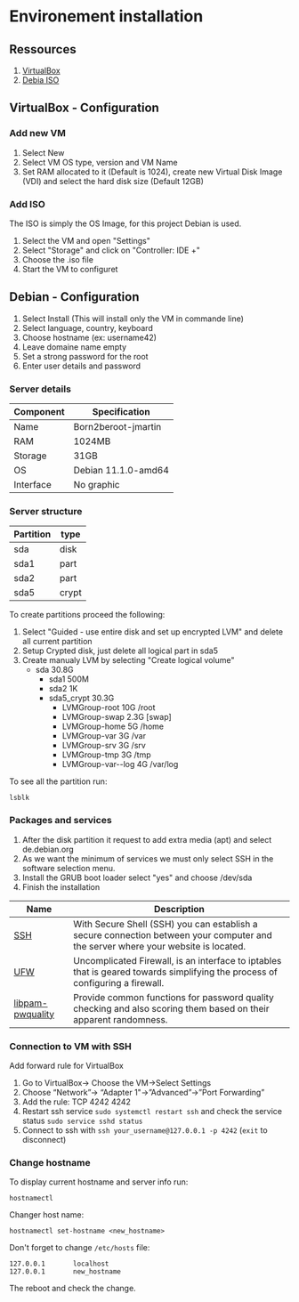 # Environement installation

## Ressources
1. [VirtualBox](https://www.virtualbox.org/)
2. [Debia ISO](https://cdimage.debian.org/debian-cd/current/amd64/iso-cd/)

## VirtualBox - Configuration

### Add new VM

1. Select New
2. Select VM OS type, version and VM Name
3. Set RAM allocated to it (Default is 1024), create new Virtual Disk Image (VDI) and select the hard disk size (Default 12GB)

### Add ISO

The ISO is simply the OS Image, for this project Debian is used.
1. Select the VM and open "Settings"
2. Select "Storage" and click on "Controller: IDE +"
3. Choose the .iso file
4. Start the VM to configuret

## Debian - Configuration

1. Select Install (This will install only the VM in commande line)
2. Select language, country, keyboard
3. Choose hostname (ex: username42)
4. Leave domaine name empty
5. Set a strong password for the root
6. Enter user details and password

### Server details

| Component | Specification |
|--|--|
| Name | Born2beroot-jmartin |
| RAM | 1024MB |
| Storage | 31GB |
| OS | Debian 11.1.0-amd64 |
| Interface | No graphic |

### Server structure

| Partition | type |
|--|--|
| sda | disk |
| sda1 | part |
| sda2 | part |
| sda5 | crypt |

To create partitions proceed the following:
1. Select "Guided - use entire disk and set up encrypted LVM" and delete all current partition
2. Setup Crypted disk, just delete all logical part in sda5
3. Create manualy LVM by selecting "Create logical volume"
    - sda 30.8G
        - sda1 500M
        - sda2 1K
        - sda5_crypt 30.3G
            - LVMGroup-root     10G    /root
            - LVMGroup-swap     2.3G   [swap]
            - LVMGroup-home     5G     /home
            - LVMGroup-var      3G     /var
            - LVMGroup-srv      3G     /srv
            - LVMGroup-tmp      3G     /tmp
            - LVMGroup-var--log 4G /var/log

To see all the partition run:

```shell
lsblk
```

### Packages and services

1. After the disk partition it request to add extra media (apt) and select de.debian.org
2. As we want the minimum of services we must only select SSH in the software selection menu.
3. Install the GRUB boot loader select "yes" and choose /dev/sda
4. Finish the installation

| Name | Description |
|--|--|
| [SSH](https://github.com/MarJC5/Born2beroot/blob/main/doc/SERVICES.md#ssh) | With Secure Shell (SSH) you can establish a secure connection between your computer and the server where your website is located. |
| [UFW](https://github.com/MarJC5/Born2beroot/blob/main/doc/SERVICES.md#ufw) | Uncomplicated Firewall, is an interface to iptables that is geared towards simplifying the process of configuring a firewall. |
| [libpam-pwquality](https://github.com/MarJC5/Born2beroot/blob/main/doc/SERVICES.md#libpam-pwqality) | Provide common functions for password quality checking and also scoring them based on their apparent randomness. |

### Connection to VM with SSH
Add forward rule for VirtualBox

1. Go to VirtualBox-> Choose the VM->Select Settings
2. Choose “Network”-> “Adapter 1"->”Advanced”->”Port Forwarding”
3. Add the rule: TCP 4242 4242
4. Restart ssh service ``sudo systemctl restart ssh`` and check the service status ``sudo service sshd status``
5. Connect to ssh with ``ssh your_username@127.0.0.1 -p 4242`` (``exit`` to disconnect)

### Change hostname

To display current hostname and server info run:

```shell
hostnamectl
```

Changer host name:

```shell
hostnamectl set-hostname <new_hostname>
```

Don't forget to change ``/etc/hosts`` file:

```nano
127.0.0.1       localhost
127.0.0.1       new_hostname
```

The reboot and check the change.
